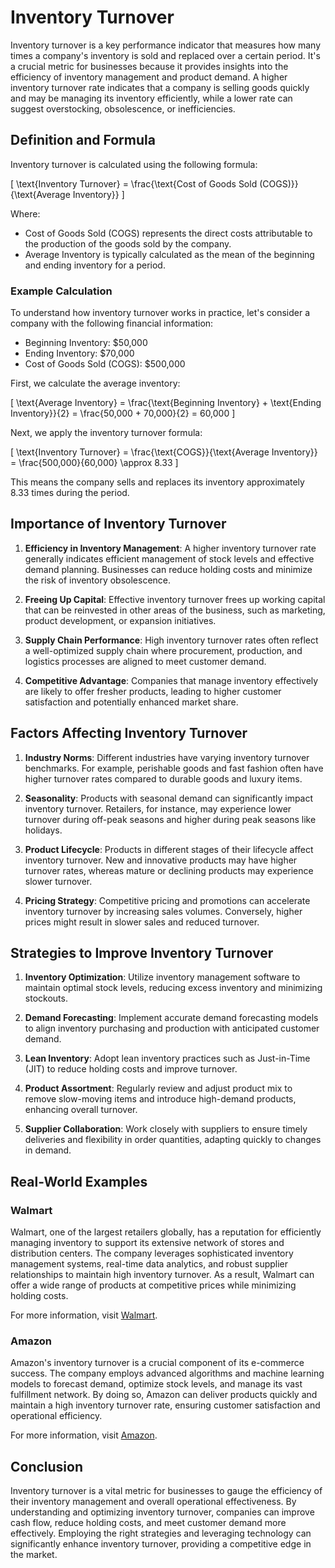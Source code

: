 # Inventory Turnover

Inventory turnover is a key performance indicator that measures how many times a company's inventory is sold and replaced over a certain period. It's a crucial metric for businesses because it provides insights into the efficiency of inventory management and product demand. A higher inventory turnover rate indicates that a company is selling goods quickly and may be managing its inventory efficiently, while a lower rate can suggest overstocking, obsolescence, or inefficiencies.

## Definition and Formula

Inventory turnover is calculated using the following formula:

\[ \text{Inventory Turnover} = \frac{\text{Cost of Goods Sold (COGS)}}{\text{Average Inventory}} \]

Where:
- Cost of Goods Sold (COGS) represents the direct costs attributable to the production of the goods sold by the company.
- Average Inventory is typically calculated as the mean of the beginning and ending inventory for a period.

### Example Calculation

To understand how inventory turnover works in practice, let's consider a company with the following financial information:
- Beginning Inventory: $50,000
- Ending Inventory: $70,000
- Cost of Goods Sold (COGS): $500,000

First, we calculate the average inventory:

\[ \text{Average Inventory} = \frac{\text{Beginning Inventory} + \text{Ending Inventory}}{2} = \frac{50,000 + 70,000}{2} = 60,000 \]

Next, we apply the inventory turnover formula:

\[ \text{Inventory Turnover} = \frac{\text{COGS}}{\text{Average Inventory}} = \frac{500,000}{60,000} \approx 8.33 \]

This means the company sells and replaces its inventory approximately 8.33 times during the period.

## Importance of Inventory Turnover

1. **Efficiency in Inventory Management**: A higher inventory turnover rate generally indicates efficient management of stock levels and effective demand planning. Businesses can reduce holding costs and minimize the risk of inventory obsolescence.

2. **Freeing Up Capital**: Effective inventory turnover frees up working capital that can be reinvested in other areas of the business, such as marketing, product development, or expansion initiatives.

3. **Supply Chain Performance**: High inventory turnover rates often reflect a well-optimized supply chain where procurement, production, and logistics processes are aligned to meet customer demand.

4. **Competitive Advantage**: Companies that manage inventory effectively are likely to offer fresher products, leading to higher customer satisfaction and potentially enhanced market share.

## Factors Affecting Inventory Turnover

1. **Industry Norms**: Different industries have varying inventory turnover benchmarks. For example, perishable goods and fast fashion often have higher turnover rates compared to durable goods and luxury items.

2. **Seasonality**: Products with seasonal demand can significantly impact inventory turnover. Retailers, for instance, may experience lower turnover during off-peak seasons and higher during peak seasons like holidays.

3. **Product Lifecycle**: Products in different stages of their lifecycle affect inventory turnover. New and innovative products may have higher turnover rates, whereas mature or declining products may experience slower turnover.

4. **Pricing Strategy**: Competitive pricing and promotions can accelerate inventory turnover by increasing sales volumes. Conversely, higher prices might result in slower sales and reduced turnover.

## Strategies to Improve Inventory Turnover

1. **Inventory Optimization**: Utilize inventory management software to maintain optimal stock levels, reducing excess inventory and minimizing stockouts.

2. **Demand Forecasting**: Implement accurate demand forecasting models to align inventory purchasing and production with anticipated customer demand.

3. **Lean Inventory**: Adopt lean inventory practices such as Just-in-Time (JIT) to reduce holding costs and improve turnover.

4. **Product Assortment**: Regularly review and adjust product mix to remove slow-moving items and introduce high-demand products, enhancing overall turnover.

5. **Supplier Collaboration**: Work closely with suppliers to ensure timely deliveries and flexibility in order quantities, adapting quickly to changes in demand.

## Real-World Examples

### Walmart

Walmart, one of the largest retailers globally, has a reputation for efficiently managing inventory to support its extensive network of stores and distribution centers. The company leverages sophisticated inventory management systems, real-time data analytics, and robust supplier relationships to maintain high inventory turnover. As a result, Walmart can offer a wide range of products at competitive prices while minimizing holding costs.

For more information, visit [Walmart](https://corporate.walmart.com/).

### Amazon

Amazon's inventory turnover is a crucial component of its e-commerce success. The company employs advanced algorithms and machine learning models to forecast demand, optimize stock levels, and manage its vast fulfillment network. By doing so, Amazon can deliver products quickly and maintain a high inventory turnover rate, ensuring customer satisfaction and operational efficiency.

For more information, visit [Amazon](https://www.aboutamazon.com/).

## Conclusion

Inventory turnover is a vital metric for businesses to gauge the efficiency of their inventory management and overall operational effectiveness. By understanding and optimizing inventory turnover, companies can improve cash flow, reduce holding costs, and meet customer demand more effectively. Employing the right strategies and leveraging technology can significantly enhance inventory turnover, providing a competitive edge in the market.